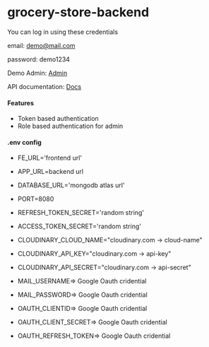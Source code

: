 # grocery-store-backend

You can log in using these credentials

email: demo@mail.com

password: demo1234

Demo Admin: [Admin](https://grocery-stroe-api.herokuapp.com/admin)

API documentation: [Docs](https://grocery-stroe-api.herokuapp.com/api/docs)

#### Features

- Token based authentication
- Role based authentication for admin

#### .env config

- FE_URL='frontend url'
- APP_URL=backend url
- DATABASE_URL='mongodb atlas url'
- PORT=8080
- REFRESH_TOKEN_SECRET='random string'
- ACCESS_TOKEN_SECRET='random string'
- CLOUDINARY_CLOUD_NAME="cloudinary.com -> cloud-name"
- CLOUDINARY_API_KEY="cloudinary.com -> api-key"
- CLOUDINARY_API_SECRET="cloudinary.com -> api-secret"

- MAIL_USERNAME=> Google Oauth cridential
- MAIL_PASSWORD=> Google Oauth cridential
- OAUTH_CLIENTID=> Google Oauth cridential
- OAUTH_CLIENT_SECRET=> Google Oauth cridential
- OAUTH_REFRESH_TOKEN=> Google Oauth cridential
